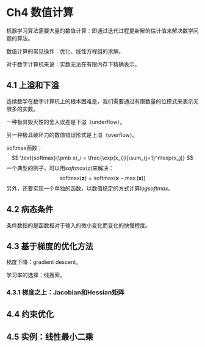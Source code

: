 # Ch4 数值计算

机器学习算法需要大量的数值计算：即通过迭代过程更新解的估计值来解决数学问题的算法。

数值计算的常见操作：优化、线性方程组的求解。

对于数字计算机来说：实数无法在有限内存下精确表示。

## 4.1 上溢和下溢

连续数学在数字计算机上的根本困难是，我们需要通过有限数量的位模式来表示无限多的实数。

一种极具毁灭性的舍入误差是下溢（underflow）。

另一种极具破坏力的数值错误形式是上溢（overflow）。

softmax函数：
$$
\text{softmax}(\pmb x)_i = \frac{\exp(x_i)}{\sum_{j=1}^n\exp(x_j)}
$$
一个典型的例子，可以用$softmax(z)$来解决：
$$
\text{softmax}(\pmb z)= \text{softmax}(\pmb x-\max(\pmb x))
$$
另外，还要实现一个单独的函数，以数值稳定的方式计算$logsoftmax$。

## 4.2 病态条件

条件数指的是函数相对于输入的微小变化而变化的快慢程度。

## 4.3 基于梯度的优化方法

梯度下降：gradient descent。

学习率的选择：线搜索。

### 4.3.1 梯度之上：Jacobian和Hessian矩阵

## 4.4 约束优化

## 4.5 实例：线性最小二乘

